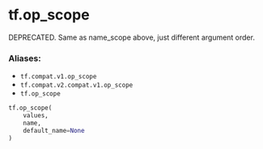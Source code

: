 <div itemscope itemtype="http://developers.google.com/ReferenceObject">
<meta itemprop="name" content="tf.op_scope" />
<meta itemprop="path" content="Stable" />
</div>

# tf.op_scope

DEPRECATED. Same as name_scope above, just different argument order.

### Aliases:

* `tf.compat.v1.op_scope`
* `tf.compat.v2.compat.v1.op_scope`
* `tf.op_scope`

``` python
tf.op_scope(
    values,
    name,
    default_name=None
)
```

<!-- Placeholder for "Used in" -->
